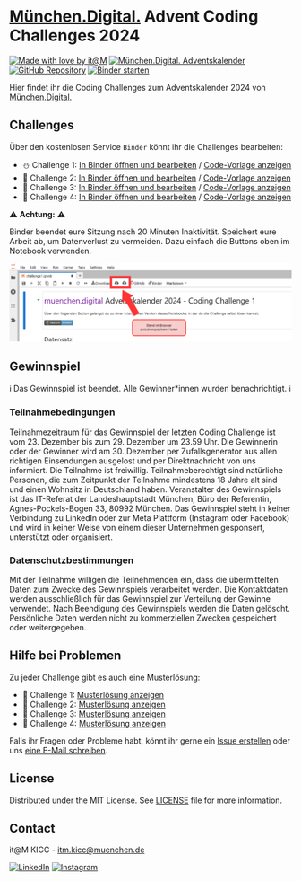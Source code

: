 <!-- add Project Logo, if existing -->

# [München.Digital.](https://muenchen.digital) Advent Coding Challenges 2024

[![Made with love by it@M][made-with-love-shield]][itm-opensource]
[![München.Digital. Adventskalender][adventskalender-shield]][muenchen-digital]
[![GitHub Repository][github-shield]][github-url]
[![Binder starten][binder-shield]][start-binder]
<!-- feel free to add more shields, style 'for-the-badge' -> see https://shields.io/badges -->

Hier findet ihr die Coding Challenges zum Adventskalender 2024 von [München.Digital.](https://muenchen.digital)

## Challenges

Über den kostenlosen Service `Binder` könnt ihr die Challenges bearbeiten: 

- ⛄ Challenge 1: [In Binder öffnen und bearbeiten][challenge1-binder] / [Code-Vorlage anzeigen][challenge1-github] 
- 🎄 Challenge 2: [In Binder öffnen und bearbeiten][challenge2-binder] / [Code-Vorlage anzeigen][challenge2-github] 
- 🎅 Challenge 3: [In Binder öffnen und bearbeiten][challenge3-binder] / [Code-Vorlage anzeigen][challenge3-github]
- 🎁 Challenge 4: [In Binder öffnen und bearbeiten][challenge4-binder] / [Code-Vorlage anzeigen][challenge4-github] 

⚠ **Achtung:** ⚠

Binder beendet eure Sitzung nach 20 Minuten Inaktivität.
Speichert eure Arbeit ab, um Datenverlust zu vermeiden.
Dazu einfach die Buttons oben im Notebook verwenden.

![Binder Speicheranleitung](Binder_speichern.png)

## Gewinnspiel

ℹ️ Das Gewinnspiel ist beendet. Alle Gewinner*innen wurden benachrichtigt. ℹ️

### Teilnahmebedingungen

Teilnahmezeitraum für das Gewinnspiel der letzten Coding Challenge ist vom 23. Dezember bis zum 29. Dezember um 23.59 Uhr. 
Die Gewinnerin oder der Gewinner wird am 30. Dezember per Zufallsgenerator aus allen richtigen Einsendungen ausgelost und per Direktnachricht von uns informiert. 
Die Teilnahme ist freiwillig. Teilnahmeberechtigt sind natürliche Personen, die zum Zeitpunkt der Teilnahme mindestens 18 Jahre alt sind und einen Wohnsitz in Deutschland haben.
Veranstalter des Gewinnspiels ist das IT-Referat der Landeshauptstadt München, Büro der Referentin, Agnes-Pockels-Bogen 33, 80992 München. 
Das Gewinnspiel steht in keiner Verbindung zu LinkedIn oder zur Meta Plattform (Instagram oder Facebook) und wird in keiner Weise von einem dieser Unternehmen gesponsert, unterstützt oder organisiert. 

### Datenschutzbestimmungen 

Mit der Teilnahme willigen die Teilnehmenden ein, dass die übermittelten Daten zum Zwecke des Gewinnspiels verarbeitet werden. Die Kontaktdaten werden ausschließlich für das Gewinnspiel zur Verteilung der Gewinne verwendet. Nach Beendigung des Gewinnspiels werden die Daten gelöscht. Persönliche Daten werden nicht zu kommerziellen Zwecken gespeichert oder weitergegeben.


## Hilfe bei Problemen

Zu jeder Challenge gibt es auch eine Musterlösung:

- 🎁 Challenge 1: [Musterlösung anzeigen][solution1-github]
- 🎄 Challenge 2: [Musterlösung anzeigen][solution2-github]
- 🎅 Challenge 3: [Musterlösung anzeigen][solution3-github]
- 🎁 Challenge 4: [Musterlösung anzeigen][solution4-github]

Falls ihr Fragen oder Probleme habt, könnt ihr gerne ein [Issue erstellen](https://github.com/it-at-m/advent-coding-challenges-24/issues/new) oder uns [eine E-Mail schreiben](mailto:itm.kicc@muenchen.de).

## License

Distributed under the MIT License. See [LICENSE](LICENSE) file for more information.


## Contact

it@M KICC - itm.kicc@muenchen.de

[![LinkedIn][linkedin-shield]][linkedin-link]
[![Instagram][instagram-shield]][instagram-link]

<!-- project shields / links -->
[made-with-love-shield]: https://img.shields.io/badge/made%20with%20%E2%9D%A4%20by-it%40M-yellow?style=flat
[adventskalender-shield]: https://img.shields.io/badge/M%C3%BCnchen.Digital.-%F0%9F%8E%84%20Adventskalender-1e6cff?style=flat
[binder-shield]: https://mybinder.org/badge_logo.svg
[github-shield]: https://img.shields.io/badge/GitHub--Repository-%23121011.svg?logo=github&logoColor=white
[instagram-shield]: https://img.shields.io/badge/Instagram-%23E4405F.svg?logo=Instagram&logoColor=white
[linkedin-shield]: https://img.shields.io/badge/Linkedin-%230077B5.svg?logo=linkedin&logoColor=white

[itm-opensource]: https://opensource.muenchen.de/
[muenchen-digital]: https://muenchen.digital/
[github-url]: https://github.com/it-at-m/advent-coding-challenges-24

[start-binder]: https://mybinder.org/v2/gh/it-at-m/advent-coding-challenges-24/HEAD
[challenge1-binder]: https://mybinder.org/v2/gh/it-at-m/advent-coding-challenges-24/HEAD?urlpath=lab%2Ftree%2Fchallenges%2Fchallenge1.ipynb
[challenge2-binder]: https://mybinder.org/v2/gh/it-at-m/advent-coding-challenges-24/HEAD?urlpath=lab%2Ftree%2Fchallenges%2Fchallenge2.ipynb
[challenge3-binder]: https://mybinder.org/v2/gh/it-at-m/advent-coding-challenges-24/HEAD?urlpath=lab%2Ftree%2Fchallenges%2Fchallenge3.ipynb
[challenge4-binder]: https://mybinder.org/v2/gh/it-at-m/advent-coding-challenges-24/HEAD?urlpath=lab%2Ftree%2Fchallenges%2Fchallenge4.ipynb

[challenge1-github]: https://github.com/it-at-m/advent-coding-challenges-24/blob/main/challenges/challenge1.ipynb
[challenge2-github]: https://github.com/it-at-m/advent-coding-challenges-24/blob/main/challenges/challenge2.ipynb
[challenge3-github]: https://github.com/it-at-m/advent-coding-challenges-24/blob/main/challenges/challenge3.ipynb
[challenge4-github]: https://github.com/it-at-m/advent-coding-challenges-24/blob/main/challenges/challenge4.ipynb

[solution1-github]: https://github.com/it-at-m/advent-coding-challenges-24/blob/main/solutions/challenge1_solution.ipynb
[solution2-github]: https://github.com/it-at-m/advent-coding-challenges-24/blob/main/solutions/challenge2_solution.ipynb
[solution3-github]: https://github.com/it-at-m/advent-coding-challenges-24/blob/main/solutions/challenge3_solution.ipynb
[solution4-github]: https://github.com/it-at-m/advent-coding-challenges-24/blob/main/solutions/challenge4_solution.ipynb

[linkedin-link]: https://www.linkedin.com/showcase/muenchen-digital/
[instagram-link]: https://www.instagram.com/muenchen.digital/